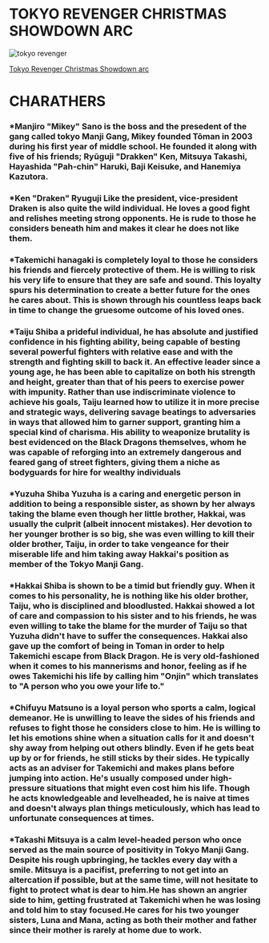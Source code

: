 # TOKYO REVENGER CHRISTMAS SHOWDOWN ARC

![tokyo revenger](https://i.redd.it/tokyo-revengers-christmas-showdown-arc-new-visual-v0-4hjexex155x91.jpg?s=ef40d89b6083a385e7f3d4bcac3c713e858a757a)

[Tokyo Revenger Christmas Showdown arc](https://youtu.be/53yuEjGCX2Q)

# CHARATHERS

### *Manjiro "Mikey" Sano is the boss and the presedent of the gang called tokyo Manji Gang, Mikey founded Tōman in 2003 during his first year of middle school. He founded it along with five of his friends; Ryūguji "Drakken" Ken, Mitsuya Takashi, Hayashida "Pah-chin" Haruki, Baji Keisuke, and Hanemiya Kazutora.

### *Ken "Draken" Ryuguji Like the president, vice-president Draken is also quite the wild individual. He loves a good fight and relishes meeting strong opponents. He is rude to those he considers beneath him and makes it clear he does not like them.

### *Takemichi hanagaki  is completely loyal to those he considers his friends and fiercely protective of them. He is willing to risk his very life to ensure that they are safe and sound. This loyalty spurs his determination to create a better future for the ones he cares about. This is shown through his countless leaps back in time to change the gruesome outcome of his loved ones.

### *Taiju Shiba a prideful individual, he has absolute and justified confidence in his fighting ability, being capable of besting several powerful fighters with relative ease and with the strength and fighting skill to back it. An effective leader since a young age, he has been able to capitalize on both his strength and height, greater than that of his peers to exercise power with impunity. Rather than use indiscriminate violence to achieve his goals, Taiju learned how to utilize it in more precise and strategic ways, delivering savage beatings to adversaries in ways that allowed him to garner support, granting him a special kind of charisma. His ability to weaponize brutality is best evidenced on the Black Dragons themselves, whom he was capable of reforging into an extremely dangerous and feared gang of street fighters, giving them a niche as bodyguards for hire for wealthy individuals

### *Yuzuha Shiba Yuzuha is a caring and energetic person in addition to being a responsible sister, as shown by her always taking the blame even though her little brother, Hakkai, was usually the culprit (albeit innocent mistakes). Her devotion to her younger brother is so big, she was even willing to kill their older brother, Taiju, in order to take vengeance for their miserable life and him taking away Hakkai's position as member of the Tokyo Manji Gang.

### *Hakkai Shiba is shown to be a timid but friendly guy. When it comes to his personality, he is nothing like his older brother, Taiju, who is disciplined and bloodlusted. Hakkai showed a lot of care and compassion to his sister and to his friends, he was even willing to take the blame for the murder of Taiju so that Yuzuha didn't have to suffer the consequences. Hakkai also gave up the comfort of being in Toman in order to help Takemichi escape from Black Dragon. He is very old-fashioned when it comes to his mannerisms and honor, feeling as if he owes Takemichi his life by calling him "Onjin" which translates to "A person who you owe your life to."

### *Chifuyu Matsuno is a loyal person who sports a calm, logical demeanor. He is unwilling to leave the sides of his friends and refuses to fight those he considers close to him. He is willing to let his emotions shine when a situation calls for it and doesn't shy away from helping out others blindly. Even if he gets beat up by or for friends, he still sticks by their sides. He typically acts as an adviser for Takemichi and makes plans before jumping into action. He's usually composed under high-pressure situations that might even cost him his life. Though he acts knowledgeable and levelheaded, he is naive at times and doesn't always plan things meticulously, which has lead to unfortunate consequences at times.

### *Takashi Mitsuya is a calm level-headed person who once served as the main source of positivity in Tokyo Manji Gang. Despite his rough upbringing, he tackles every day with a smile. Mitsuya is a pacifist, preferring to not get into an altercation if possible, but at the same time, will not hesitate to fight to protect what is dear to him.He has shown an angrier side to him, getting frustrated at Takemichi when he was losing and told him to stay focused.He cares for his two younger sisters, Luna and Mana, acting as both their mother and father since their mother is rarely at home due to work.


